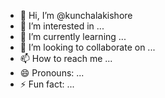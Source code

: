 - 👋 Hi, I’m @kunchalakishore
- 👀 I’m interested in ...
- 🌱 I’m currently learning ...
- 💞️ I’m looking to collaborate on ...
- 📫 How to reach me ...
- 😄 Pronouns: ...
- ⚡ Fun fact: ...

<!---
kunchalakishore/kunchalakishore is a ✨ special ✨ repository because its `README.md` (this file) appears on your GitHub profile.
You can click the Preview link to take a look at your changes.
--->
